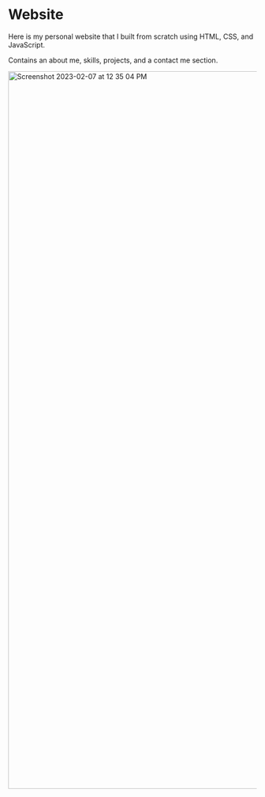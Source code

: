 # Website

Here is my personal website that I built from scratch using HTML, CSS, and JavaScript. 

Contains an about me, skills, projects, and a contact me section. 


<img width="1452" alt="Screenshot 2023-02-07 at 12 35 04 PM" src="https://user-images.githubusercontent.com/98056635/217321228-e0d4b4d0-2f12-4fcf-bfe5-3a640fa21d34.png">
